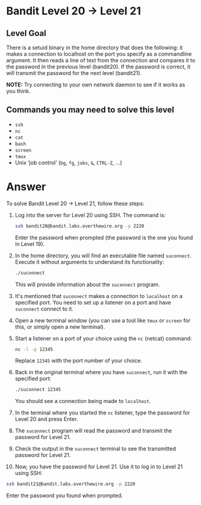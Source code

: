 # Bandit Level 20 → Level 21

## Level Goal

There is a setuid binary in the home directory that does the following: it makes a connection to localhost on the port you specify as a commandline argument. It then reads a line of text from the connection and compares it to the password in the previous level (bandit20). If the password is correct, it will transmit the password for the next level (bandit21).

**NOTE:** Try connecting to your own network daemon to see if it works as you think.

## Commands you may need to solve this level

- `ssh`
- `nc`
- `cat`
- `bash`
- `screen`
- `tmux`
- Unix ‘job control’ (`bg`, `fg`, `jobs`, `&`, `CTRL-Z`, …)

# Answer

To solve Bandit Level 20 → Level 21, follow these steps:

1. Log into the server for Level 20 using SSH. The command is:

   ```bash
   ssh bandit20@bandit.labs.overthewire.org -p 2220
   ```

   Enter the password when prompted (the password is the one you found in Level 19).

2. In the home directory, you will find an executable file named `suconnect`. Execute it without arguments to understand its functionality:

   ```bash
   ./suconnect
   ```

   This will provide information about the `suconnect` program.

3. It's mentioned that `suconnect` makes a connection to `localhost` on a specified port. You need to set up a listener on a port and have `suconnect` connect to it.

4. Open a new terminal window (you can use a tool like `tmux` or `screen` for this, or simply open a new terminal).

5. Start a listener on a port of your choice using the `nc` (netcat) command:

   ```bash
   nc -l -p 12345
   ```

   Replace `12345` with the port number of your choice.

6. Back in the original terminal where you have `suconnect`, run it with the specified port:

   ```bash
   ./suconnect 12345
   ```

   You should see a connection being made to `localhost`.

7. In the terminal where you started the `nc` listener, type the password for Level 20 and press Enter.

8. The `suconnect` program will read the password and transmit the password for Level 21.

9. Check the output in the `suconnect` terminal to see the transmitted password for Level 21.

10. Now, you have the password for Level 21. Use it to log in to Level 21 using SSH:

```bash
ssh bandit21@bandit.labs.overthewire.org -p 2220
```

Enter the password you found when prompted.

